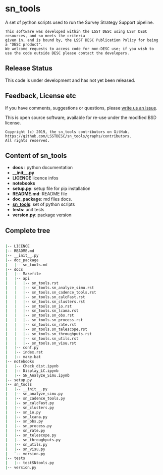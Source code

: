 # sn_tools

A set of python scripts used to run the Survey Strategy Support pipeline.

```
This software was developed within the LSST DESC using LSST DESC resources, and so meets the criteria 
given in, and is bound by, the LSST DESC Publication Policy for being a "DESC product".
We welcome requests to access code for non-DESC use; if you wish to use the code outside DESC please contact the developers.

```
## Release Status

This code is under development and has not yet been released.

## Feedback, License etc

If you have comments, suggestions or questions, please [write us an issue](https://github.com/LSSTDESC/sn_tools/issues).

This is open source software, available for re-use under the modified BSD license.

```
Copyright (c) 2019, the sn_tools contributors on GitHub, https://github.com/LSSTDESC/sn_tools/graphs/contributors.
All rights reserved.
```
## Content of sn_tools ##

 * **docs** :  python documentation
 * **\_\_init\_\_.py**
 * **LICENCE** licence infos
 * **notebooks**
 * **setup.py**: setup file for pip installation
 * **README.md**: README file
 * **doc_package**: md files docs.
 * [**sn_tools**](doc_package/sn_tools.md): set of python scripts
 * **tests**: unit tests
 * **version.py**: package version


## Complete tree ##


 ```bash

|-- LICENCE
|-- README.md
|-- __init__.py
|-- doc_package
|   |-- sn_tools.md
|-- docs
|   |-- Makefile
|   |-- api
|   |   |-- sn_tools.rst
|   |   |-- sn_tools.sn_analyze_simu.rst
|   |   |-- sn_tools.sn_cadence_tools.rst
|   |   |-- sn_tools.sn_calcFast.rst
|   |   |-- sn_tools.sn_clusters.rst
|   |   |-- sn_tools.sn_io.rst
|   |   |-- sn_tools.sn_lcana.rst
|   |   |-- sn_tools.sn_obs.rst
|   |   |-- sn_tools.sn_process.rst
|   |   |-- sn_tools.sn_rate.rst
|   |   |-- sn_tools.sn_telescope.rst
|   |   |-- sn_tools.sn_throughputs.rst
|   |   |-- sn_tools.sn_utils.rst
|   |   |-- sn_tools.sn_visu.rst
|   |-- conf.py
|   |-- index.rst
|   |-- make.bat
|-- notebooks
|   |-- Check_dist.ipynb
|   |-- Display_LC.ipynb
|   |-- SN_Analyze_Simu.ipynb
|-- setup.py
|-- sn_tools
|   |-- __init__.py
|   |-- sn_analyze_simu.py
|   |-- sn_cadence_tools.py
|   |-- sn_calcFast.py
|   |-- sn_clusters.py
|   |-- sn_io.py
|   |-- sn_lcana.py
|   |-- sn_obs.py
|   |-- sn_process.py
|   |-- sn_rate.py
|   |-- sn_telescope.py
|   |-- sn_throughputs.py
|   |-- sn_utils.py
|   |-- sn_visu.py
|   `-- version.py
|-- tests
|   |-- testSNtools.py
|-- version.py


 ```    



